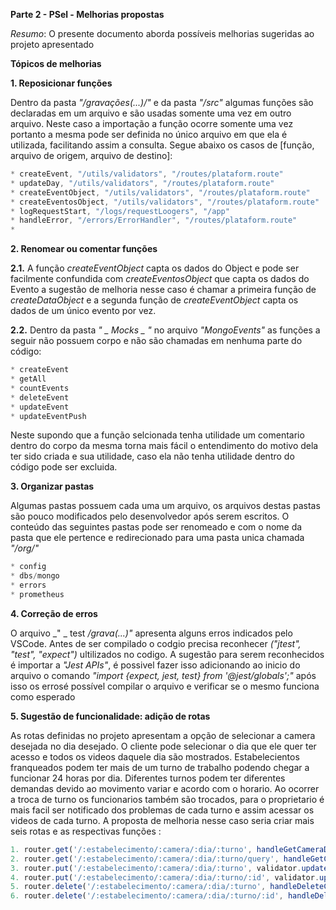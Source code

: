  **Parte 2 - PSel - Melhorias propostas**
  
  _Resumo_:
    O presente documento aborda possíveis melhorias sugeridas ao projeto apresentado 

 
  **Tópicos de melhorias**
  
 **1. Reposicionar funções**
  
 Dentro da pasta _"/gravações(...)/"_ e da pasta _"/src"_ algumas funções são declaradas em um arquivo e são usadas somente uma vez em outro arquivo. Neste caso a importação a função ocorre somente uma vez portanto a mesma pode ser definida no único arquivo em que ela é utilizada, facilitando assim a consulta. Segue abaixo os casos de [função, arquivo de origem,  arquivo de destino]:

  ~~~javascript
  * createEvent, "/utils/validators", "/routes/plataform.route"
  * updateDay, "/utils/validators", "/routes/plataform.route"
  * createEventObject, "/utils/validators", "/routes/plataform.route"
  * createEventosObject, "/utils/validators", "/routes/plataform.route"
  * logRequestStart, "/logs/requestLoogers", "/app"
  * handleError, "/errors/ErrorHandler", "/routes/plataform.route"
  *
  ~~~
  
  **2. Renomear ou comentar funções**
  
  **2.1.** A função _createEventObject_ capta os dados do Object e pode ser facilmente confundida com _createEventosObject_ que capta os dados do Evento a sugestão de melhoria nesse caso é chamar a primeira função de _createDataObject_ e a segunda função de _createEventObject_  capta os dados de um único evento por vez.
  
  **2.2.** Dentro da pasta _" _ Mocks _ "_ no arquivo _"MongoEvents"_ as funções a seguir não possuem corpo e não são chamadas em nenhuma parte do código:
  
  ~~~javascript
  * createEvent
  * getAll
  * countEvents
  * deleteEvent
  * updateEvent
  * updateEventPush
  ~~~
  Neste supondo que a função selcionada tenha utilidade um comentario dentro do corpo da mesma torna mais fácil o entendimento do motivo dela ter sido criada e sua utilidade, caso ela não tenha utilidade dentro do código pode ser excluida.
  
  
 **3. Organizar pastas**
  
  Algumas pastas possuem cada uma um arquivo, os arquivos destas pastas são pouco modificados pelo desenvolvedor após serem escritos. O conteúdo das seguintes pastas pode ser renomeado e com o nome da pasta que ele pertence e redirecionado para uma pasta unica chamada _"/org/"_
  
  ~~~javascript
  * config
  * dbs/mongo
  * errors
  * prometheus
  ~~~
  
 **4. Correção de erros**
 
 O arquivo _" _ test _/grava(...)"_ apresenta alguns erros indicados pelo VSCode. Antes de ser compilado o codgio precisa reconhecer _("jtest", "test", "expect")_ ultilizados no codigo. A sugestão para serem reconhecidos é importar a _"Jest APIs"_, é possivel fazer isso adicionando ao inicio do arquivo o comando _"import {expect, jest, test} from '@jest/globals';"_ após isso os errosé possível compilar o arquivo e verificar se o mesmo funciona como esperado
 
  
 **5. Sugestão de funcionalidade: adição de rotas**
  
  As rotas definidas no projeto apresentam a opção de selecionar a camera desejada no dia desejado. O cliente pode selecionar o dia que ele quer ter acesso e todos os videos daquele dia são mostrados. Estabelecientos franqueados podem ter mais de um turno de trabalho podendo chegar a funcionar 24 horas por dia. Diferentes turnos podem ter diferentes demandas devido ao movimento variar e acordo com o horario. Ao ocorrer a troca de turno os funcionarios também são trocados, para o proprietario é mais facil ser notificado dos problemas de cada turno e assim acessar os videos de cada turno.
  A proposta de melhoria nesse caso seria criar mais seis rotas e as respectivas funções :

  ~~~javascript
  1. router.get('/:estabelecimento/:camera/:dia/:turno', handleGetCameraDiaTurno())
  2. router.get('/:estabelecimento/:camera/:dia/:turno/query', handleGetCameraDiaTurnoQuery())
  3. router.put('/:estabelecimento/:camera/:dia/:turno', validator.updateDay(), handlePutCameraDiaTurno())
  4. router.put('/:estabelecimento/:camera/:dia/:turno/:id', validator.updateEvent(), handlePutCameraDiaTurnoId())
  5. router.delete('/:estabelecimento/:camera/:dia/:turno', handleDeleteCameraDiaTurno())
  6. router.delete('/:estabelecimento/:camera/:dia/:turno/:id', handleDeleteCameraDiaTurnoId())
  ~~~
  
  
